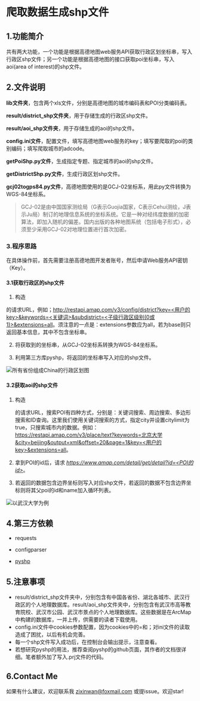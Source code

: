 # 爬取数据生成shp文件

## 1.功能简介

共有两大功能，一个功能是根据高德地图web服务API获取行政区划坐标串，写入行政区shp文件；另一个功能是根据高德地图的接口获取poi坐标串，写入aoi(area of interest)的shp文件。

## 2.文件说明

**lib文件夹**，包含两个xls文件，分别是高德地图的城市编码表和POI分类编码表。

**result/district_shp文件夹**，用于存储生成的行政区shp文件。

**result/aoi_shp文件夹**，用于存储生成的aoi的shp文件。

**config.ini文件**，配置文件，填写高德地图web服务的key；填写要爬取的poi的类别编码；填写爬取城市的adcode。

**getPoiShp.py文件**，生成指定专题、指定城市的aoi的shp文件。

**getDistrictShp.py文件**，生成行政区划shp文件。

**gcj02togps84.py文件**，高德地图使用的是GCJ-02坐标系，用此py文件转换为WGS-84坐标系。

> GCJ-02是由中国国家测绘局（G表示Guojia国家，C表示Cehui测绘，J表示Ju局）制订的地理信息系统的坐标系统。它是一种对经纬度数据的加密算法，即加入随机的偏差。国内出版的各种地图系统（包括电子形式），必须至少采用GCJ-02对地理位置进行首次加密。

### 3.程序思路

在具体操作前，首先需要注册高德地图开发者账号，然后申请Web服务API密钥（Key）。

#### 3.1获取行政区的shp文件

1.  构造

   [行政区查询]: https://lbs.amap.com/api/webservice/guide/api/district

   的请求URL，例如；<u>http://restapi.amap.com/v3/config/district?key=<用户的key>&keywords=<关键词>&subdistrict=<子级行政区级别(0或1)>&extensions=all</u>。须注意的一点是：extensions参数应为all，若为base则只返回基本信息，其中不包含坐标串。

2. 将获取到的坐标串，从GCJ-02坐标系转换为WGS-84坐标系。

3. 利用第三方库pyshp，将返回的坐标串写入对应的shp文件。

![所有省份组成China的行政区划图](http://qab3yd0rl.bkt.clouddn.com/China.png)

#### 3.2获取aoi的shp文件

1. 构造

   [搜索POI]: https://lbs.amap.com/api/webservice/guide/api/search

   的请求URL，搜索POI有四种方式，分别是：关键词搜索、周边搜索、多边形搜索和ID查询。这里我们使用关键词搜索的方式，指定city并设置citylimit为true，只搜索城市内的数据。例如：<u>https://restapi.amap.com/v3/place/text?keywords=北京大学&city=beijing&output=xml&offset=20&page=1&key=<用户的key>&extensions=all</u>。

2. 拿到POI的id后，请求 *<u>*https://www.amap.com/detail/get/detail?id=<POI的id>*</u>*。

3. 若返回的数据包含边界坐标则写入对应shp文件，若返回的数据不包含边界坐标则将其父poi的id和name加入循环列表。

![以武汉大学为例](http://qab3yd0rl.bkt.clouddn.com/%E6%AD%A6%E6%B1%89%E5%A4%A7%E5%AD%A6.png)

## 4.第三方依赖

- requests

- configparser

- [pyshp](https://github.com/GeospatialPython/pyshp)

  

## 5.注意事项

- result/district_shp文件夹中，分别包含有中国各省份、湖北各城市、武汉行政区的个人地理数据库。result/aoi_shp文件夹中，分别包含有武汉市高等教育院校、武汉市公园、武汉市景点的个人地理数据库。这些数据是在ArcMap中构建的数据库，一并上传，供需要的读者下载使用。
- config.ini文件中cookies参数配置，因为cookies中的=和；对ini文件的读取造成了困扰，以后有机会完善。
- 每一个shp文件写入成功后，在控制台会输出提示，注意查看。
- 若想研究pyshp的用法，推荐查阅pyshp的github页面，其作者的文档很详细。笔者额外加了写入.prj文件的代码。

## 6.Contact Me

 如果有什么建议，欢迎联系我 [zixinwan@foxmail.com](mailto:zixinwan@foxmail.com) 或提issue。欢迎star! 
